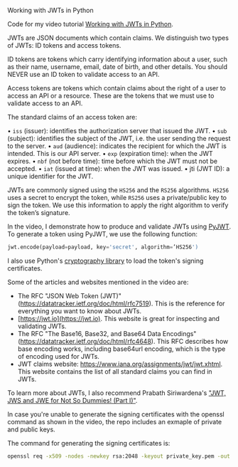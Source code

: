 Working with JWTs in Python

Code for my video tutorial [Working with JWTs in Python](https://youtu.be/VRn8cPc7B_w).

JWTs are JSON documents which contain claims. We distinguish two types of JWTs: ID tokens and access tokens.

ID tokens are tokens which carry identifying information about a user, such as their name, username, email, date of birth, and other details. You should NEVER use an ID token to validate access to an API.

Access tokens are tokens which contain claims about the right of a user to access an API or a resource. These are the tokens that we must use to validate access to an API.

The standard claims of an access token are:

• `iss` (issuer): identifies the authorization server that issued the JWT.
• `sub` (subject): identifies the subject of the JWT, i.e. the user sending the request to the server.
• `aud` (audience): indicates the recipient for which the JWT is intended. This is our API server.
• `exp` (expiration time): when the JWT expires.
• `nbf` (not before time): time before which the JWT must not be accepted.
• `iat` (issued at time): when the JWT was issued.
• jti (JWT ID): a unique identifier for the JWT.

JWTs are commonly signed using the `HS256` and the `RS256` algorithms. `HS256` uses a secret to encrypt the token, while `RS256` uses a private/public key to sign the token. We use this information to apply the right algorithm to verify the token’s signature.

In the video, I demonstrate how to produce and validate JWTs using [PyJWT](https://github.com/jpadilla/pyjwt). To generate a token using PyJWT, we use the following function:

```python
jwt.encode(payload=payload, key='secret', algorithm=’HS256')
```

I also use Python's [cryptography library](https://github.com/pyca/cryptography) to load the token's signing certificates.

Some of the articles and websites mentioned in the video are: 
- The RFC "JSON Web Token (JWT)" (https://datatracker.ietf.org/doc/html/rfc7519). This is the reference for everything you want to know about JWTs.
- [https://jwt.io](https://jwt.io). This website is great for inspecting and validating JWTs.
- The RFC "The Base16, Base32, and Base64 Data Encodings" (https://datatracker.ietf.org/doc/html/rfc4648). This RFC describes how base encoding works, including base64url encoding, which is the type of encoding used for JWTs.
- JWT claims website: https://www.iana.org/assignments/jwt/jwt.xhtml. This website contains the list of all standard claims you can find in JWTs.

To learn more about JWTs, I also recommend Prabath Siriwardena's ["JWT, JWS and JWE for Not So Dummies! (Part I)"](https://medium.facilelogin.com/jwt-jws-and-jwe-for-not-so-dummies-b63310d201a3).

In case you're unable to generate the signing certificates with the openssl command as shown in the video, the repo includes an exmaple of private and public keys.

The command for generating the signing certificates is:

```bash
openssl req -x509 -nodes -newkey rsa:2048 -keyout private_key.pem -out public_key.pem -subj "/CN=jwt-turorial"
```
